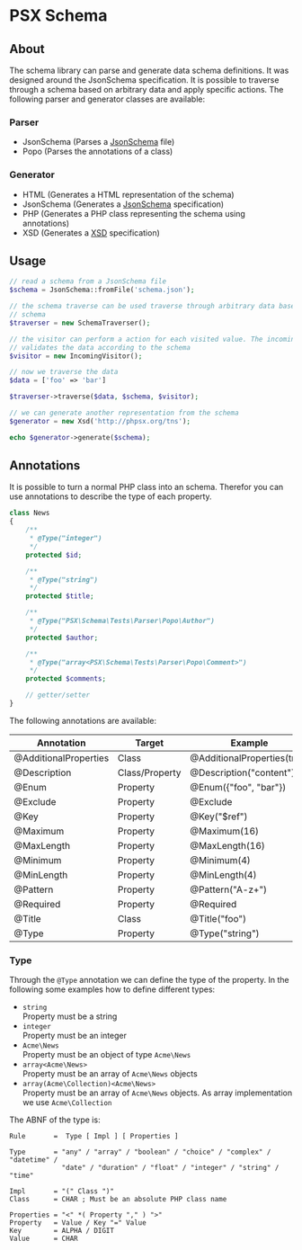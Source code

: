 PSX Schema
===

## About

The schema library can parse and generate data schema definitions. It was 
designed around the JsonSchema specification. It is possible to traverse
through a schema based on arbitrary data and apply specific actions. The
following parser and generator classes are available:

### Parser

- JsonSchema (Parses a [JsonSchema](http://json-schema.org/) file)
- Popo (Parses the annotations of a class)

### Generator

- HTML (Generates a HTML representation of the schema)
- JsonSchema (Generates a [JsonSchema](http://json-schema.org/) specification)
- PHP (Generates a PHP class representing the schema using annotations)
- XSD (Generates a [XSD](https://www.w3.org/TR/xmlschema-0/) specification)

## Usage

```php
// read a schema from a JsonSchema file
$schema = JsonSchema::fromFile('schema.json');

// the schema traverse can be used traverse through arbitrary data based on the
// schema
$traverser = new SchemaTraverser();

// the visitor can perform a action for each visited value. The incoming visitor
// validates the data according to the schema
$visitor = new IncomingVisitor();

// now we traverse the data
$data = ['foo' => 'bar']

$traverser->traverse($data, $schema, $visitor);

// we can generate another representation from the schema
$generator = new Xsd('http://phpsx.org/tns');

echo $generator->generate($schema);

```

## Annotations

It is possible to turn a normal PHP class into an schema. Therefor you can use
annotations to describe the type of each property.

```php
class News
{
    /**
     * @Type("integer")
     */
    protected $id;

    /**
     * @Type("string")
     */
    protected $title;

    /**
     * @Type("PSX\Schema\Tests\Parser\Popo\Author")
     */
    protected $author;

    /**
     * @Type("array<PSX\Schema\Tests\Parser\Popo\Comment>")
     */
    protected $comments;

    // getter/setter
}

```

The following annotations are available:

| Annotation            | Target         | Example                     |
|-----------------------|----------------|-----------------------------|
| @AdditionalProperties | Class          | @AdditionalProperties(true) |
| @Description          | Class/Property | @Description("content")     |
| @Enum                 | Property       | @Enum({"foo", "bar"})       |
| @Exclude              | Property       | @Exclude                    |
| @Key                  | Property       | @Key("$ref")                |
| @Maximum              | Property       | @Maximum(16)                |
| @MaxLength            | Property       | @MaxLength(16)              |
| @Minimum              | Property       | @Minimum(4)                 |
| @MinLength            | Property       | @MinLength(4)               |
| @Pattern              | Property       | @Pattern("A-z+")            |
| @Required             | Property       | @Required                   |
| @Title                | Class          | @Title("foo")               |
| @Type                 | Property       | @Type("string")             |

### Type

Through the `@Type` annotation we can define the type of the property. In the 
following some examples how to define different types:

- `string`  
  Property must be a string
- `integer`  
  Property must be an integer
- `Acme\News`  
  Property must be an object of type `Acme\News`
- `array<Acme\News>`  
  Property must be an array of `Acme\News` objects
- `array(Acme\Collection)<Acme\News>`  
  Property must be an array of `Acme\News` objects. As array implementation we
  use `Acme\Collection`

The ABNF of the type is:

```text
Rule       =  Type [ Impl ] [ Properties ]

Type       = "any" / "array" / "boolean" / "choice" / "complex" / "datetime" / 
             "date" / "duration" / "float" / "integer" / "string" / "time"

Impl       = "(" Class ")" 
Class      = CHAR ; Must be an absolute PHP class name

Properties = "<" *( Property "," ) ">"
Property   = Value / Key "=" Value
Key        = ALPHA / DIGIT
Value      = CHAR
```
